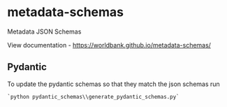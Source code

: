 # metadata-schemas
Metadata JSON Schemas

View documentation - https://worldbank.github.io/metadata-schemas/


## Pydantic

To update the pydantic schemas so that they match the json schemas run

    `python pydantic_schemas\\generate_pydantic_schemas.py`